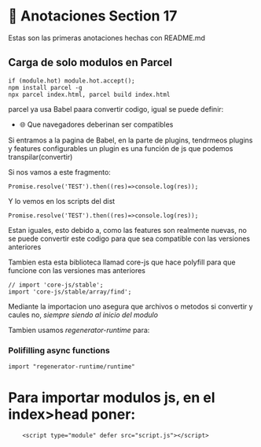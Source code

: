 # 📝 Anotaciones Section 17

Estas son las primeras anotaciones hechas con README.md

## Carga de solo modulos en Parcel
```
if (module.hot) module.hot.accept();
npm install parcel -g
npx parcel index.html, parcel build index.html
``` 
parcel ya usa Babel paara convertir codigo, igual se puede definir:

- 🌐 Que navegadores deberinan ser compatibles

Si entramos a la pagina de Babel, en la parte de plugins, tendrmeos plugins y features configurables un plugin es una función de js que podemos transpilar(convertir)

Si nos vamos a este fragmento:
```
Promise.resolve('TEST').then((res)=>console.log(res));
```
Y lo vemos en los scripts del dist
```
Promise.resolve('TEST').then((res)=>console.log(res));
```
Estan iguales, esto debido a, como las features son realmente nuevas, no se puede convertir este codigo para que sea compatible con las versiones anteriores

Tambien esta esta biblioteca llamad core-js que hace polyfill para que funcione con las versiones mas anteriores
```
// import 'core-js/stable';
import 'core-js/stable/array/find';
```
Mediante la importacion uno asegura que archivos o metodos si convertir y caules no, *siempre siendo al inicio del modulo*

Tambien usamos *regenerator-runtime* para:

### Polifilling async functions
```
import "regenerator-runtime/runtime" 
```

# Para importar modulos js, en el index>head poner:
```
    <script type="module" defer src="script.js"></script>
```